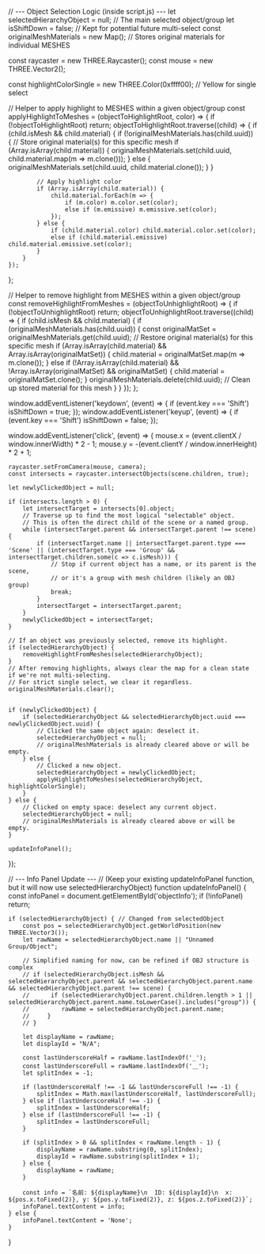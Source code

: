 // --- Object Selection Logic (inside script.js) ---
let selectedHierarchyObject = null; // The main selected object/group
let isShiftDown = false; // Kept for potential future multi-select
const originalMeshMaterials = new Map(); // Stores original materials for individual MESHES

const raycaster = new THREE.Raycaster();
const mouse = new THREE.Vector2();

const highlightColorSingle = new THREE.Color(0xffff00); // Yellow for single select

// Helper to apply highlight to MESHES within a given object/group
const applyHighlightToMeshes = (objectToHighlightRoot, color) => {
    if (!objectToHighlightRoot) return;
    objectToHighlightRoot.traverse((child) => {
        if (child.isMesh && child.material) {
            if (!originalMeshMaterials.has(child.uuid)) {
                // Store original material(s) for this specific mesh
                if (Array.isArray(child.material)) {
                    originalMeshMaterials.set(child.uuid, child.material.map(m => m.clone()));
                } else {
                    originalMeshMaterials.set(child.uuid, child.material.clone());
                }
            }

            // Apply highlight color
            if (Array.isArray(child.material)) {
                child.material.forEach(m => {
                    if (m.color) m.color.set(color);
                    else if (m.emissive) m.emissive.set(color);
                });
            } else {
                if (child.material.color) child.material.color.set(color);
                else if (child.material.emissive) child.material.emissive.set(color);
            }
        }
    });
};

// Helper to remove highlight from MESHES within a given object/group
const removeHighlightFromMeshes = (objectToUnhighlightRoot) => {
    if (!objectToUnhighlightRoot) return;
    objectToUnhighlightRoot.traverse((child) => {
        if (child.isMesh && child.material) {
            if (originalMeshMaterials.has(child.uuid)) {
                const originalMatSet = originalMeshMaterials.get(child.uuid);
                // Restore original material(s) for this specific mesh
                if (Array.isArray(child.material) && Array.isArray(originalMatSet)) {
                    child.material = originalMatSet.map(m => m.clone());
                } else if (!Array.isArray(child.material) && !Array.isArray(originalMatSet) && originalMatSet) {
                    child.material = originalMatSet.clone();
                }
                originalMeshMaterials.delete(child.uuid); // Clean up stored material for this mesh
            }
        }
    });
};


window.addEventListener('keydown', (event) => {
    if (event.key === 'Shift') isShiftDown = true;
});
window.addEventListener('keyup', (event) => {
    if (event.key === 'Shift') isShiftDown = false;
});

window.addEventListener('click', (event) => {
    mouse.x = (event.clientX / window.innerWidth) * 2 - 1;
    mouse.y = -(event.clientY / window.innerHeight) * 2 + 1;

    raycaster.setFromCamera(mouse, camera);
    const intersects = raycaster.intersectObjects(scene.children, true);

    let newlyClickedObject = null;

    if (intersects.length > 0) {
        let intersectTarget = intersects[0].object;
        // Traverse up to find the most logical "selectable" object.
        // This is often the direct child of the scene or a named group.
        while (intersectTarget.parent && intersectTarget.parent !== scene) {
            if (intersectTarget.name || intersectTarget.parent.type === 'Scene' || (intersectTarget.type === 'Group' && intersectTarget.children.some(c => c.isMesh))) {
                // Stop if current object has a name, or its parent is the scene,
                // or it's a group with mesh children (likely an OBJ group)
                break;
            }
            intersectTarget = intersectTarget.parent;
        }
        newlyClickedObject = intersectTarget;
    }

    // If an object was previously selected, remove its highlight.
    if (selectedHierarchyObject) {
        removeHighlightFromMeshes(selectedHierarchyObject);
    }
    // After removing highlights, always clear the map for a clean state if we're not multi-selecting.
    // For strict single select, we clear it regardless.
    originalMeshMaterials.clear();


    if (newlyClickedObject) {
        if (selectedHierarchyObject && selectedHierarchyObject.uuid === newlyClickedObject.uuid) {
            // Clicked the same object again: deselect it.
            selectedHierarchyObject = null;
            // originalMeshMaterials is already cleared above or will be empty.
        } else {
            // Clicked a new object.
            selectedHierarchyObject = newlyClickedObject;
            applyHighlightToMeshes(selectedHierarchyObject, highlightColorSingle);
        }
    } else {
        // Clicked on empty space: deselect any current object.
        selectedHierarchyObject = null;
        // originalMeshMaterials is already cleared above or will be empty.
    }

    updateInfoPanel();
});


// --- Info Panel Update ---
// (Keep your existing updateInfoPanel function, but it will now use selectedHierarchyObject)
function updateInfoPanel() {
    const infoPanel = document.getElementById('objectInfo');
    if (!infoPanel) return;

    if (selectedHierarchyObject) { // Changed from selectedObject
        const pos = selectedHierarchyObject.getWorldPosition(new THREE.Vector3());
        let rawName = selectedHierarchyObject.name || "Unnamed Group/Object";

        // Simplified naming for now, can be refined if OBJ structure is complex
        // if (selectedHierarchyObject.isMesh && selectedHierarchyObject.parent && selectedHierarchyObject.parent.name && selectedHierarchyObject.parent !== scene) {
        //      if (selectedHierarchyObject.parent.children.length > 1 || selectedHierarchyObject.parent.name.toLowerCase().includes("group")) {
        //         rawName = selectedHierarchyObject.parent.name;
        //     }
        // }

        let displayName = rawName;
        let displayId = "N/A";

        const lastUnderscoreHalf = rawName.lastIndexOf('_');
        const lastUnderscoreFull = rawName.lastIndexOf('＿');
        let splitIndex = -1;

        if (lastUnderscoreHalf !== -1 && lastUnderscoreFull !== -1) {
            splitIndex = Math.max(lastUnderscoreHalf, lastUnderscoreFull);
        } else if (lastUnderscoreHalf !== -1) {
            splitIndex = lastUnderscoreHalf;
        } else if (lastUnderscoreFull !== -1) {
            splitIndex = lastUnderscoreFull;
        }

        if (splitIndex > 0 && splitIndex < rawName.length - 1) {
            displayName = rawName.substring(0, splitIndex);
            displayId = rawName.substring(splitIndex + 1);
        } else {
            displayName = rawName;
        }
        
        const info = `名前: ${displayName}\n  ID: ${displayId}\n  x: ${pos.x.toFixed(2)}, y: ${pos.y.toFixed(2)}, z: ${pos.z.toFixed(2)}`;
        infoPanel.textContent = info;
    } else {
        infoPanel.textContent = 'None';
    }
}
